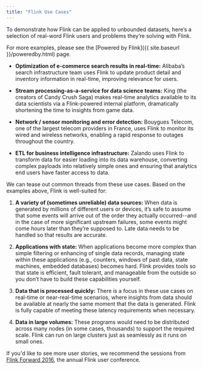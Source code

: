 ```yaml
---
title: "Flink Use Cases"
---
```


To demonstrate how Flink can be applied to unbounded datasets, here’s a selection of real-word Flink users and problems they’re solving with Flink.

For more examples, please see the [Powered by Flink]({{ site.baseurl }}/poweredby.html) page.

+ **Optimization of e-commerce search results in real-time:** Alibaba’s search infrastructure team uses Flink to update product detail and inventory information in real-time, improving relevance for users.

+ **Stream processing-as-a-service for data science teams:** King (the creators of Candy Crush Saga) makes real-time analytics available to its data scientists via a Flink-powered internal platform, dramatically shortening the time to insights from game data.

+ **Network / sensor monitoring and error detection:** Bouygues Telecom, one of the largest telecom providers in France, uses Flink to monitor its wired and wireless networks, enabling a rapid response to outages throughout the country.

+ **ETL for business intelligence infrastructure:** Zalando uses Flink to transform data for easier loading into its data warehouse, converting complex payloads into relatively simple ones and ensuring that analytics end users have faster access to data.


We can tease out common threads from these use cases. Based on the examples above, Flink is well-suited for:

1. **A variety of (sometimes unreliable) data sources:** When data is generated by millions of different users or devices, it’s safe to assume that some events will arrive out of the order they actually occurred--and in the case of more significant upstream failures, some events might come _hours_ later than they’re supposed to. Late data needs to be handled so that results are accurate.

2. **Applications with state:** When applications become more complex than simple filtering or enhancing of single data records, managing state within these applications (e.g., counters, windows of past data, state machines, embedded databases) becomes hard. Flink provides tools so that state is efficient, fault tolerant, and manageable from the outside so you don’t have to build these capabilities yourself.

3. **Data that is processed quickly:** There is a focus in these use cases on real-time or near-real-time scenarios, where insights from data should be available at nearly the same moment that the data is generated. Flink is fully capable of meeting these latency requirements when necessary.

4. **Data in large volumes:** These programs would need to be distributed across many nodes (in some cases, thousands) to support the required scale. Flink can run on large clusters just as seamlessly as it runs on small ones.

If you'd like to see more user stories, we recommend the sessions from <a href="http://flink-forward.org/program/sessions/" target="_blank">Flink Forward 2016</a>, the annual Flink user conference.

